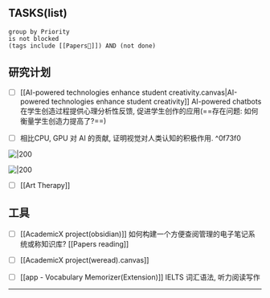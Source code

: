 
## TASKS(list)
```tasks
group by Priority
is not blocked
(tags include [[Papers📄]]) AND (not done)

```






## 研究计划
- [ ] [[AI-powered technologies enhance student creativity.canvas|AI-powered technologies enhance student creativity]] AI-powered chatbots 在学生创造过程提供心理分析性反馈, 促进学生创作的应用(==存在问题: 如何衡量学生创造力提高了?==)

- [ ] 相比CPU, GPU 对 AI 的贡献, 证明视觉对人类认知的积极作用. ^0f73f0


![|200](https://mmbiz.qpic.cn/mmbiz_jpg/icZklJrRfHgDzwofnhtQOmNssrGqZJq2Hyz8uHpW6Ms7L55yfW3nA7vwrrEgxhu30Bs0kqW14IkWLy3MDxIRYRA/0?wx_fmt=jpeg)

![|200](https://i.ytimg.com/vi/OoeU0MigNJ0/hqdefault.jpg)


- [ ] [[Art Therapy]]




## 工具
- [ ] [[AcademicX project(obsidian)]] 如何构建一个方便查阅管理的电子笔记系统或称知识库? [[Papers reading]]
- [ ] [[AcademicX project(weread).canvas]] 
- [ ] [[app - Vocabulary Memorizer(Extension)]] IELTS 词汇语法, 听力阅读写作



----

